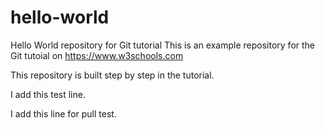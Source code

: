 # hello-world
Hello World repository for Git tutorial
This is an example repository for the Git tutoial on https://www.w3schools.com

This repository is built step by step in the tutorial.

I add this test line.

I add this line for pull test.
